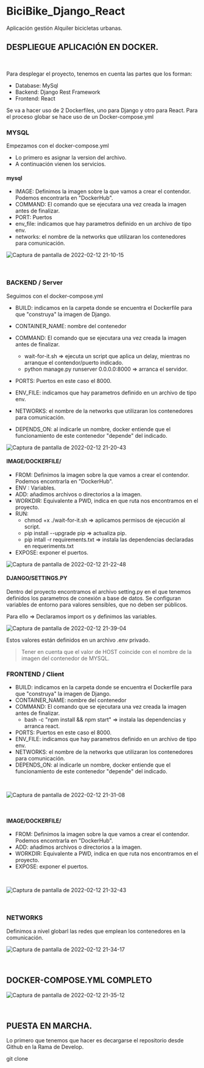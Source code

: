 # BiciBike_Django_React
Aplicación gestión Alquiler bicicletas urbanas.

## DESPLIEGUE APLICACIÓN EN DOCKER.
<br>

Para desplegar el proyecto, tenemos en cuenta las partes que los forman:
 - Database: MySql
 - Backend: Django Rest Framework
 - Frontend: React

Se va a hacer uso de 2 Dockerfiles, uno para Django y otro para React.
Para el proceso globar se hace uso de un Docker-compose.yml

### MYSQL

Empezamos con el docker-compose.yml

- Lo primero es asignar la version del archivo.
- A continuación vienen los servicios.

#### mysql

- IMAGE: Definimos la imagen sobre la que vamos a crear el contendor. Podemos encontrarla en "DockerHub".
- COMMAND: El comando que se ejecutara una vez creada la imagen antes de finalizar.
- PORT: Puertos
- env_file: indicamos que hay parametros definido en un archivo de tipo env.
- networks: el nombre de la networks que utilizaran los contenedores para comunicación.

![Captura de pantalla de 2022-02-12 21-10-15](https://user-images.githubusercontent.com/62303274/153726774-94b76a09-1c70-49c5-8087-90652190f7c1.png)

<br>

### BACKEND / Server

Seguimos con el docker-compose.yml
- BUILD: indicamos en la carpeta donde se encuentra el Dockerfile para que "construya" la imagen de Django.
- CONTAINER_NAME: nombre del contenedor
- COMMAND: El comando que se ejecutara una vez creada la imagen antes de finalizar.
  - wait-for-it.sh => ejecuta un script que aplica un delay, mientras no arranque el contendor/puerto indicado.
  - python manage.py runserver 0.0.0.0:8000 => arranca el servidor.
 
- PORTS: Puertos en este caso el 8000.
- ENV_FILE: indicamos que hay parametros definido en un archivo de tipo env.
- NETWORKS: el nombre de la networks que utilizaran los contenedores para comunicación.
- DEPENDS_ON: al indicarle un nombre, docker entiende que el funcionamiento de este contenedor "depende" del indicado.

![Captura de pantalla de 2022-02-12 21-20-43](https://user-images.githubusercontent.com/62303274/153727069-5db0c46a-833b-4cf8-ac22-56c8d68d1508.png)

#### IMAGE/DOCKERFILE/

- FROM: Definimos la imagen sobre la que vamos a crear el contendor. Podemos encontrarla en "DockerHub".
- ENV : Variables.
- ADD: añadimos archivos o directorios a la imagen.
- WORKDIR: Equivalente a PWD, indica en que ruta nos encontramos en el proyecto.
- RUN:
  - chmod +x ./wait-for-it.sh => aplicamos permisos de ejecución al script.
  - pip install --upgrade pip => actualiza pip.
  - pip intall -r requirements.txt => instala las dependencias declaradas en requeriments.txt
- EXPOSE: exponer el puertos.

![Captura de pantalla de 2022-02-12 21-22-48](https://user-images.githubusercontent.com/62303274/153727138-d2be014a-cc8a-4730-a1ba-9d8782c5bd1c.png)

#### DJANGO/SETTINGS.PY
Dentro del proyecto encontramos el archivo setting.py en el que tenemos definidos los parametros de conexión a base de datos.
Se configuran variables de entorno para valores sensibles, que no deben ser públicos.

Para ello => Declaramos import os y definimos las variables.

![Captura de pantalla de 2022-02-12 21-39-04](https://user-images.githubusercontent.com/62303274/153727601-8a1b1903-d178-4f4b-976f-d58fe461b896.png)

Estos valores están definidos en un archivo .env privado.

> Tener en cuenta que el valor de HOST coincide con el nombre de la imagen del contenedor de MYSQL.

### FRONTEND / Client

- BUILD: indicamos en la carpeta donde se encuentra el Dockerfile para que "construya" la imagen de Django.
- CONTAINER_NAME: nombre del contenedor
- COMMAND: El comando que se ejecutara una vez creada la imagen antes de finalizar.
  - bash -c "npm install && npm start" => instala las dependencias y arranca react.
- PORTS: Puertos en este caso el 8000.
- ENV_FILE: indicamos que hay parametros definido en un archivo de tipo env.
- NETWORKS: el nombre de la networks que utilizaran los contenedores para comunicación.
- DEPENDS_ON: al indicarle un nombre, docker entiende que el funcionamiento de este contenedor "depende" del indicado.
<br>

![Captura de pantalla de 2022-02-12 21-31-08](https://user-images.githubusercontent.com/62303274/153727392-a5e51abf-db29-4c83-b417-17e7ee6cd4ba.png)

<br>
    
#### IMAGE/DOCKERFILE/

- FROM: Definimos la imagen sobre la que vamos a crear el contendor. Podemos encontrarla en "DockerHub".
- ADD: añadimos archivos o directorios a la imagen.
- WORKDIR: Equivalente a PWD, indica en que ruta nos encontramos en el proyecto.
- EXPOSE: exponer el puertos.
<br>

![Captura de pantalla de 2022-02-12 21-32-43](https://user-images.githubusercontent.com/62303274/153727437-10c046ee-9958-4b2a-92ea-04632ec46f25.png)

<br>

### NETWORKS

Definimos a nivel globarl las redes que emplean los contenedores en la comunicación.

![Captura de pantalla de 2022-02-12 21-34-17](https://user-images.githubusercontent.com/62303274/153727469-058a51d0-59e4-4fba-8431-93aca5d55de1.png)

<br>

## DOCKER-COMPOSE.YML COMPLETO

![Captura de pantalla de 2022-02-12 21-35-12](https://user-images.githubusercontent.com/62303274/153727515-c6a67d9d-9de5-4564-8a9b-8ba0db6d971a.png)

<br>

## PUESTA EN MARCHA.

Lo primero que tenemos que hacer es decargarse el repositorio desde Github en la Rama de Develop.

git clone 



